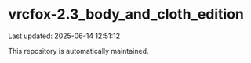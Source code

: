 # vrcfox-2.3_body_and_cloth_edition

Last updated: 2025-06-14 12:51:12

This repository is automatically maintained.
